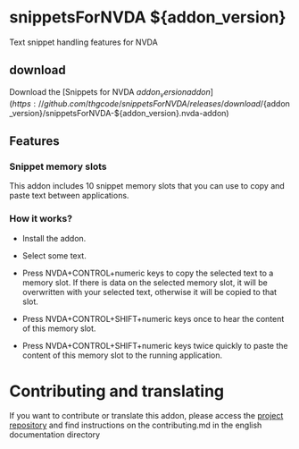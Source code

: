 # snippetsForNVDA ${addon_version}
Text snippet handling features for NVDA

## download

Download the [Snippets for NVDA ${addon_version} addon](https://github.com/thgcode/snippetsForNVDA/releases/download/${addon_version}/snippetsForNVDA-${addon_version}.nvda-addon)

## Features

### Snippet memory slots

This addon includes 10 snippet memory slots that you can use to copy and
paste text between applications.

### How it works?

* Install the addon.

* Select some text.

* Press NVDA+CONTROL+numeric keys to copy the selected text to a memory slot.
    If there is data on the selected memory slot, it will be overwritten with
your selected text, otherwise it will be copied to that slot.

* Press NVDA+CONTROL+SHIFT+numeric keys once  to hear the content of this memory slot.

* Press NVDA+CONTROL+SHIFT+numeric keys twice quickly to paste the content of this memory slot to the running application.

# Contributing and translating

If you want to contribute or translate this addon, please access the [project repository](${addon_url}) and find instructions on the contributing.md in the english documentation directory

